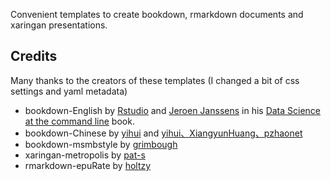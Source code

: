 Convenient templates to create bookdown, rmarkdown documents and xaringan presentations.  

## Credits 
Many thanks to the creators of these templates (I changed a bit of css settings and yaml metadata)
- bookdown-English by [Rstudio](https://github.com/rstudio/bookdown) and [Jeroen Janssens](https://github.com/jeroenjanssens) in his [Data Science at the command line](https://github.com/jeroenjanssens/data-science-at-the-command-line) book.  
- bookdown-Chinese by [yihui](https://github.com/yihui/bookdown-chinese) and [yihui、XiangyunHuang、pzhaonet](https://github.com/XiangyunHuang/MSG-Book)  
- bookdown-msmbstyle by [grimbough](https://github.com/grimbough/msmbstyle)  
- xaringan-metropolis by [pat-s](https://github.com/pat-s/xaringan-metropolis)  
- rmarkdown-epuRate by [holtzy](https://github.com/holtzy/epuRate)  
